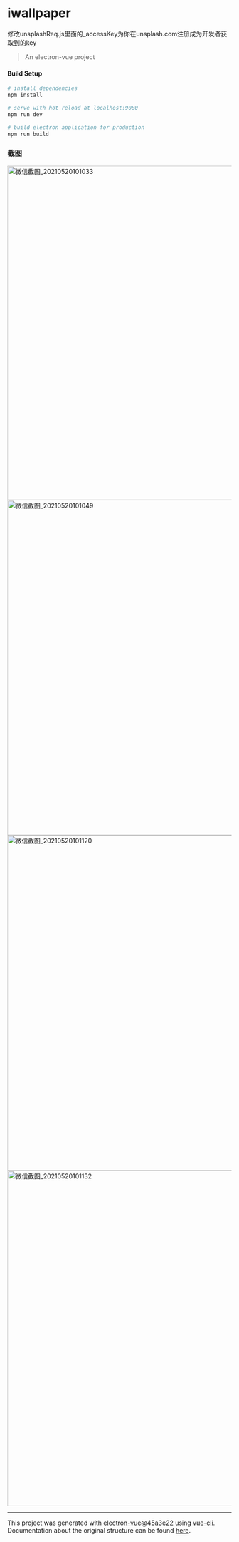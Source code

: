 # iwallpaper

修改unsplashReq.js里面的_accessKey为你在unsplash.com注册成为开发者获取到的key

> An electron-vue project

#### Build Setup

``` bash
# install dependencies
npm install

# serve with hot reload at localhost:9080
npm run dev

# build electron application for production
npm run build


```
### 截图

<img width="750" alt="微信截图_20210520101033" src="https://user-images.githubusercontent.com/16317799/118908444-0cea3880-b954-11eb-8461-cf8c67cb12b9.png">
<img width="752" alt="微信截图_20210520101049" src="https://user-images.githubusercontent.com/16317799/118908466-12e01980-b954-11eb-9dd3-e018d4918320.png">
<img width="753" alt="微信截图_20210520101120" src="https://user-images.githubusercontent.com/16317799/118908482-18d5fa80-b954-11eb-8b56-107da3f3b7a8.png">
<img width="753" alt="微信截图_20210520101132" src="https://user-images.githubusercontent.com/16317799/118908489-1bd0eb00-b954-11eb-8039-6c40dc281d8f.png">

---

This project was generated with [electron-vue](https://github.com/SimulatedGREG/electron-vue)@[45a3e22](https://github.com/SimulatedGREG/electron-vue/tree/45a3e224e7bb8fc71909021ccfdcfec0f461f634) using [vue-cli](https://github.com/vuejs/vue-cli). Documentation about the original structure can be found [here](https://simulatedgreg.gitbooks.io/electron-vue/content/index.html).
